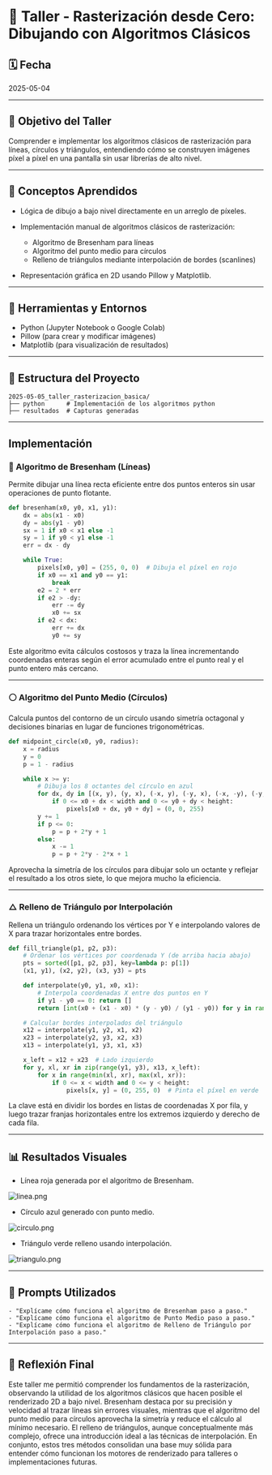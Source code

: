 # 🧪 Taller - Rasterización desde Cero: Dibujando con Algoritmos Clásicos

## 🗓️ Fecha

2025-05-04

---

## 🎯 Objetivo del Taller

Comprender e implementar los algoritmos clásicos de rasterización para líneas, círculos y triángulos, entendiendo cómo se construyen imágenes píxel a píxel en una pantalla sin usar librerías de alto nivel.

---

## 🧠 Conceptos Aprendidos

* Lógica de dibujo a bajo nivel directamente en un arreglo de píxeles.
* Implementación manual de algoritmos clásicos de rasterización:

  * Algoritmo de Bresenham para líneas
  * Algoritmo del punto medio para círculos
  * Relleno de triángulos mediante interpolación de bordes (scanlines)
* Representación gráfica en 2D usando Pillow y Matplotlib.

---

## 🔧 Herramientas y Entornos

* Python (Jupyter Notebook o Google Colab)
* Pillow (para crear y modificar imágenes)
* Matplotlib (para visualización de resultados)

---

## 📁 Estructura del Proyecto

```
2025-05-05_taller_rasterizacion_basica/
├── python      # Implementación de los algoritmos python
├── resultados  # Capturas generadas
```

---

##  Implementación

### 🔹 Algoritmo de Bresenham (Líneas)

Permite dibujar una línea recta eficiente entre dos puntos enteros sin usar operaciones de punto flotante.

```python
def bresenham(x0, y0, x1, y1):
    dx = abs(x1 - x0)
    dy = abs(y1 - y0)
    sx = 1 if x0 < x1 else -1
    sy = 1 if y0 < y1 else -1
    err = dx - dy

    while True:
        pixels[x0, y0] = (255, 0, 0)  # Dibuja el píxel en rojo
        if x0 == x1 and y0 == y1:
            break
        e2 = 2 * err
        if e2 > -dy:
            err -= dy
            x0 += sx
        if e2 < dx:
            err += dx
            y0 += sy
```

Este algoritmo evita cálculos costosos y traza la línea incrementando coordenadas enteras según el error acumulado entre el punto real y el punto entero más cercano.

---

### ⚪ Algoritmo del Punto Medio (Círculos)

Calcula puntos del contorno de un círculo usando simetría octagonal y decisiones binarias en lugar de funciones trigonométricas.

```python
def midpoint_circle(x0, y0, radius):
    x = radius
    y = 0
    p = 1 - radius

    while x >= y:
        # Dibuja los 8 octantes del círculo en azul
        for dx, dy in [(x, y), (y, x), (-x, y), (-y, x), (-x, -y), (-y, -x), (x, -y), (y, -x)]:
            if 0 <= x0 + dx < width and 0 <= y0 + dy < height:
                pixels[x0 + dx, y0 + dy] = (0, 0, 255)
        y += 1
        if p <= 0:
            p = p + 2*y + 1
        else:
            x -= 1
            p = p + 2*y - 2*x + 1
```

Aprovecha la simetría de los círculos para dibujar solo un octante y reflejar el resultado a los otros siete, lo que mejora mucho la eficiencia.

---

### △ Relleno de Triángulo por Interpolación

Rellena un triángulo ordenando los vértices por Y e interpolando valores de X para trazar horizontales entre bordes.

```python
def fill_triangle(p1, p2, p3):
    # Ordenar los vértices por coordenada Y (de arriba hacia abajo)
    pts = sorted([p1, p2, p3], key=lambda p: p[1])
    (x1, y1), (x2, y2), (x3, y3) = pts

    def interpolate(y0, y1, x0, x1):
        # Interpola coordenadas X entre dos puntos en Y
        if y1 - y0 == 0: return []
        return [int(x0 + (x1 - x0) * (y - y0) / (y1 - y0)) for y in range(y0, y1)]

    # Calcular bordes interpolados del triángulo
    x12 = interpolate(y1, y2, x1, x2)
    x23 = interpolate(y2, y3, x2, x3)
    x13 = interpolate(y1, y3, x1, x3)

    x_left = x12 + x23  # Lado izquierdo
    for y, xl, xr in zip(range(y1, y3), x13, x_left):
        for x in range(min(xl, xr), max(xl, xr)):
            if 0 <= x < width and 0 <= y < height:
                pixels[x, y] = (0, 255, 0)  # Pinta el píxel en verde
```

La clave está en dividir los bordes en listas de coordenadas X por fila, y luego trazar franjas horizontales entre los extremos izquierdo y derecho de cada fila.

---

## 📊 Resultados Visuales

* Línea roja generada por el algoritmo de Bresenham.

![linea.png](resultados/linea.png)

* Círculo azul generado con punto medio.

![circulo.png](resultados/circulo.png)

* Triángulo verde relleno usando interpolación.

![triangulo.png](resultados/triangulo.png)

---

## 🧰 Prompts Utilizados

```text
- "Explícame cómo funciona el algoritmo de Bresenham paso a paso."
- "Explícame cómo funciona el algoritmo de Punto Medio paso a paso."
- "Explícame cómo funciona el algoritmo de Relleno de Triángulo por Interpolación paso a paso."
```

---

## 💬 Reflexión Final

Este taller me permitió comprender los fundamentos de la rasterización, observando la utilidad de los algoritmos clásicos que hacen posible el renderizado 2D a bajo nivel. Bresenham destaca por su precisión y velocidad al trazar líneas sin errores visuales, mientras que el algoritmo del punto medio para círculos aprovecha la simetría y reduce el cálculo al mínimo necesario. El relleno de triángulos, aunque conceptualmente más complejo, ofrece una introducción ideal a las técnicas de interpolación. En conjunto, estos tres métodos consolidan una base muy sólida para entender cómo funcionan los motores de renderizado para talleres o implementaciones futuras.
